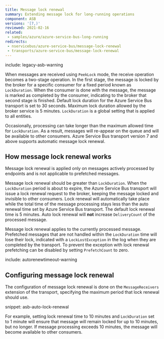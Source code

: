 ```yaml
---
title: Message lock renewal
summary: Extending message lock for long-running operations
component: ASB
versions: '[7,)'
reviewed: 2021-02-16
related:
 - samples/azure/azure-service-bus-long-running
redirects:
 - nservicebus/azure-service-bus/message-lock-renewal
 - transports/azure-service-bus/message-lock-renewal
---
```


include: legacy-asb-warning

When messages are received using `PeekLock` mode, the receive operation becomes a two-stage operation. In the first stage, the message is locked by the broker for a specific consumer for a fixed period known as `LockDuration`. When the consumer is done with the message, the message is marked as completed by the consumer, indicating to the broker that second stage is finished. Default lock duration for the Azure Service Bus transport is set to 30 seconds. Maximum lock duration allowed by the broker service is 5 minutes. `LockDuration` is a global setting that is applied to all entities.

Occasionally, processing can take longer than the maximum allowed time for `LockDuration`. As a result, messages will re-appear on the queue and will be available to other consumers. Azure Service Bus transport version 7 and above supports automatic message lock renewal.


## How message lock renewal works

Message lock renewal is applied only on messages actively processed by endpoints and is not applicable to prefetched messages.

Message lock renewal should be greater than `LockDuration`. When the `LockDuration` period is about to expire, the Azure Service Bus transport will issue a lock renewal request to the broker, keeping the message locked and invisible to other consumers. Lock renewal will automatically take place while the total time of the message processing stays less than the auto renewal time set by Azure Service Bus transport. The default lock renewal time is 5 minutes. Auto lock renewal will **not** increase `DeliveryCount` of the processed message.

Message lock renewal applies to the currently processed message. Prefetched messages that are not handled within the `LockDuration` time will lose their lock, indicated with a `LockLostException` in the log when they are completed by the transport. To prevent the exception with lock renewal prefetching can be disabled by setting `PrefetchCount` to zero. 

include: autorenewtimeout-warning


## Configuring message lock renewal

The configuration of message lock renewal is done on the `MessageReceivers` extension of the transport, specifying the maximum period that lock renewal should use.

snippet: asb-auto-lock-renewal

For example, setting lock renewal time to 10 minutes and `LockDuration` set to 1 minute will ensure that message will remain locked for up to 10 minutes, but no longer. If message processing exceeds 10 minutes, the message will become available to other consumers.
